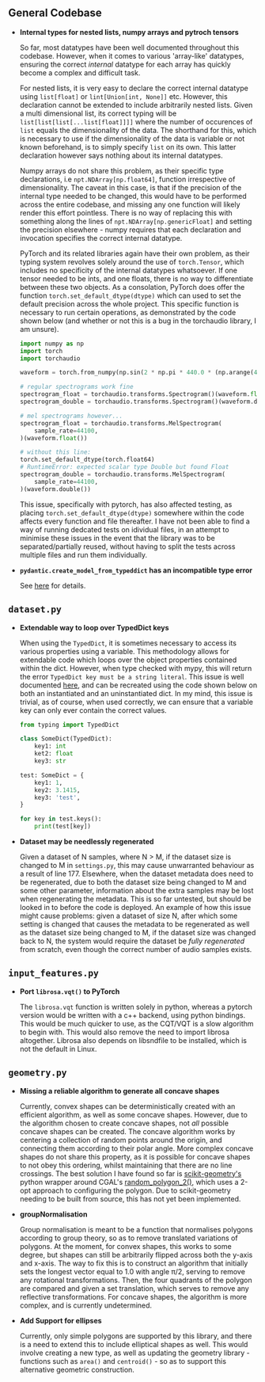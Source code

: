 ## General Codebase

-   **Internal types for nested lists, numpy arrays and pytroch tensors**

    So far, most datatypes have been well documented throughout this codebase. However, when it comes to various 'array-like' datatypes, ensuring the correct _internal_ datatype for each array has quickly become a complex and difficult task.

    For nested lists, it is very easy to declare the correct internal datatype using `list[float]` or `lint[Union[int, None]]` etc. However, this declaration cannot be extended to include arbitrarily nested lists. Given a multi dimensional list, its correct typing will be `list[list[list[...list[float]]]]` where the number of occurences of `list` equals the dimensionality of the data. The shorthand for this, which is necessary to use if the dimensionality of the data is variable or not known beforehand, is to simply specify `list` on its own. This latter declaration however says nothing about its internal datatypes.

    Numpy arrays do not share this problem, as their specific type declarations, i.e `npt.NDArray[np.float64]`, function irrespective of dimensionality. The caveat in this case, is that if the precision of the internal type needed to be changed, this would have to be performed across the entire codebase, and missing any one function will likely render this effort pointless. There is no way of replacing this with something along the lines of `npt.NDArray[np.genericFloat]` and setting the precision elsewhere - numpy requires that each declaration and invocation specifies the correct internal datatype.

    PyTorch and its related libraries again have their own problem, as their typing system revolves solely around the use of `torch.Tensor`, which includes no specificity of the internal datatypes whatsoever. If one tensor needed to be ints, and one floats, there is no way to differentiate between these two objects. As a consolation, PyTorch does offer the function `torch.set_default_dtype(dtype)` which can used to set the default precision across the whole project. This specific function is necessary to run certain operations, as demonstrated by the code shown below (and whether or not this is a bug in the torchaudio library, I am unsure).

    ```python
    import numpy as np
    import torch
    import torchaudio

    waveform = torch.from_numpy(np.sin(2 * np.pi * 440.0 * (np.arange(44100) / 44100)))

    # regular spectrograms work fine
    spectrogram_float = torchaudio.transforms.Spectrogram()(waveform.float())
    spectrogram_double = torchaudio.transforms.Spectrogram()(waveform.double())

    # mel spectrograms however...
    spectrogram_float = torchaudio.transforms.MelSpectrogram(
    	sample_rate=44100,
    )(waveform.float())

    # without this line:
    torch.set_default_dtype(torch.float64)
    # RuntimeError: expected scalar type Double but found Float
    spectrogram_double = torchaudio.transforms.MelSpectrogram(
    	sample_rate=44100,
    )(waveform.double())
    ```

    This issue, specifically with pytorch, has also affected testing, as placing `torch.set_default_dtype(dtype)` somewhere within the code affects every function and file thereafter. I have not been able to find a way of running dedcated tests on idividual files, in an attempt to minimise these issues in the event that the library was to be separated/partially reused, without having to split the tests across multiple files and run them individually.

-   **`pydantic.create_model_from_typeddict` has an incompatible type error**

    See [here](https://github.com/samuelcolvin/pydantic/issues/3008) for details.

## `dataset.py`

-   **Extendable way to loop over TypedDict keys**

    When using the `TypedDict`, it is sometimes necessary to access its various properties using a variable. This methodology allows for extendable code which loops over the object properties contained within the dict. However, when type checked with mypy, this will return the error `TypedDict key must be a string literal`. This issue is well documented [here](https://github.com/python/mypy/issues/6262), and can be recreated using the code shown below on both an instantiated and an uninstantiated dict. In my mind, this issue is trivial, as of course, when used correctly, we can ensure that a variable key can only ever contain the correct values.

    ```python
    from typing import TypedDict

    class SomeDict(TypedDict):
    	key1: int
    	ket2: float
    	key3: str

    test: SomeDict = {
    	key1: 1,
    	key2: 3.1415,
    	key3: 'test',
    }

    for key in test.keys():
    	print(test[key])
    ```

-   **Dataset may be needlessly regenerated**

    Given a dataset of N samples, where N > M, if the dataset size is changed to M in `settings.py`, this may cause unwarranted behaviour as a result of line 177. Elsewhere, when the dataset metadata does need to be regenerated, due to both the dataset size being changed to M and some other parameter, information about the extra samples may be lost when regenerating the metadata. This is so far untested, but should be looked in to before the code is deployed. An example of how this issue might cause problems: given a dataset of size N, after which some setting is changed that causes the metadata to be regenerated as well as the dataset size being changed to M, if the dataset size was changed back to N, the system would require the dataset be _fully regenerated_ from scratch, even though the correct number of audio samples exists.

## `input_features.py`

-   **Port `librosa.vqt()` to PyTorch**

    The `librosa.vqt` function is written solely in python, whereas a pytorch version would be written with a c++ backend, using python bindings. This would be much quicker to use, as the CQT/VQT is a slow algorithm to begin with. This would also remove the need to import librosa altogether. Librosa also depends on libsndfile to be installed, which is not the default in Linux. 

## `geometry.py`

-   **Missing a reliable algorithm to generate all concave shapes**

    Currently, convex shapes can be deterministically created with an efficient algorithm, as well as some concave shapes. However, due to the algorithm chosen to create concave shapes, not _all_ possible concave shapes can be created. The concave algorithm works by centering a collection of random points around the origin, and connecting them according to their polar angle. More complex concave shapes do not share this property, as it is possible for concave shapes to not obey this ordering, whilst maintaining that there are no line crossings. The best solution I have found so far is [scikit-geometry's](https://github.com/scikit-geometry/scikit-geometry) python wrapper around CGAL's [random_polygon_2()](https://doc.cgal.org/latest/Generator/group__PkgGeneratorsRef.html#gaa8cb58e4cc9ab9e225808799b1a61174), which uses a 2-opt approach to configuring the polygon. Due to scikit-geometry needing to be built from source, this has not yet been implemented.

-   **groupNormalisation**

    Group normalisation is meant to be a function that normalises polygons according to group theory, so as to remove translated variations of polygons. At the moment, for convex shapes, this works to some degree, but shapes can still be arbitrarily flipped across both the y-axis and x-axis. The way to fix this is to construct an algorithm that initially sets the longest vector equal to 1.0 with angle π/2, serving to remove any rotational transformations. Then, the four quadrants of the polygon are compared and given a set translation, which serves to remove any reflective transformations. For concave shapes, the algorithm is more complex, and is currently undetermined.

-	**Add Support for ellipses**

	Currently, only simple polygons are supported by this library, and there is a need to extend this to include elliptical shapes as well. This would involve creating a new type, as well as updating the geometry library - functions such as `area()` and `centroid()` - so as to support this alternative geometric construction.

